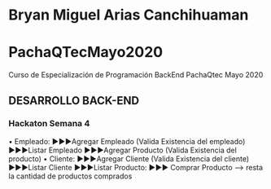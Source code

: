 # Bryan Miguel Arias Canchihuaman
# PachaQTecMayo2020
Curso de Especialización de Programación BackEnd PachaQtec Mayo 2020
## DESARROLLO BACK-END
### Hackaton Semana 4
 • Empleado:
            ►►►Agregar Empleado (Valida Existencia del empleado)
            ►►►Listar Empleado
            ►►►Agregar Producto (Valida Existencia del producto)
 • Cliente:
            ►►►Agregar Cliente (Valida Existencia del cliente)
            ►►►Listar Cliente
            ►►►Listar Producto:
                                ►►► Comprar Producto --> resta la cantidad de productos comprados
            